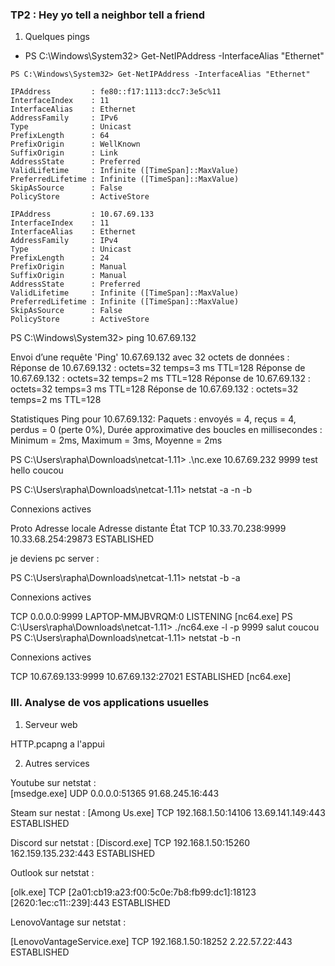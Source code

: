 ### TP2 : Hey yo tell a neighbor tell a friend

1. Quelques pings

* PS C:\Windows\System32> Get-NetIPAddress -InterfaceAlias "Ethernet"

```
PS C:\Windows\System32> Get-NetIPAddress -InterfaceAlias "Ethernet"

IPAddress         : fe80::f17:1113:dcc7:3e5c%11
InterfaceIndex    : 11
InterfaceAlias    : Ethernet
AddressFamily     : IPv6
Type              : Unicast
PrefixLength      : 64
PrefixOrigin      : WellKnown
SuffixOrigin      : Link
AddressState      : Preferred
ValidLifetime     : Infinite ([TimeSpan]::MaxValue)
PreferredLifetime : Infinite ([TimeSpan]::MaxValue)
SkipAsSource      : False
PolicyStore       : ActiveStore

IPAddress         : 10.67.69.133
InterfaceIndex    : 11
InterfaceAlias    : Ethernet
AddressFamily     : IPv4
Type              : Unicast
PrefixLength      : 24
PrefixOrigin      : Manual
SuffixOrigin      : Manual
AddressState      : Preferred
ValidLifetime     : Infinite ([TimeSpan]::MaxValue)
PreferredLifetime : Infinite ([TimeSpan]::MaxValue)
SkipAsSource      : False
PolicyStore       : ActiveStore
```

PS C:\Windows\System32> ping 10.67.69.132

Envoi d’une requête 'Ping'  10.67.69.132 avec 32 octets de données :
Réponse de 10.67.69.132 : octets=32 temps=3 ms TTL=128
Réponse de 10.67.69.132 : octets=32 temps=2 ms TTL=128
Réponse de 10.67.69.132 : octets=32 temps=3 ms TTL=128
Réponse de 10.67.69.132 : octets=32 temps=2 ms TTL=128

Statistiques Ping pour 10.67.69.132:
    Paquets : envoyés = 4, reçus = 4, perdus = 0 (perte 0%),
Durée approximative des boucles en millisecondes :
    Minimum = 2ms, Maximum = 3ms, Moyenne = 2ms

PS C:\Users\rapha\Downloads\netcat-1.11> .\nc.exe 10.67.69.232 9999
test
hello 
coucou


PS C:\Users\rapha\Downloads\netcat-1.11> netstat -a -n -b

Connexions actives

  Proto  Adresse locale         Adresse distante       État
  TCP    10.33.70.238:9999      10.33.68.254:29873     ESTABLISHED

je deviens pc server :

PS C:\Users\rapha\Downloads\netcat-1.11> netstat -b -a

Connexions actives

  TCP    0.0.0.0:9999           LAPTOP-MMJBVRQM:0      LISTENING
 [nc64.exe]
PS C:\Users\rapha\Downloads\netcat-1.11> ./nc64.exe -l -p 9999
salut
coucou
PS C:\Users\rapha\Downloads\netcat-1.11> netstat -b -n

Connexions actives

  TCP    10.67.69.133:9999      10.67.69.132:27021     ESTABLISHED
 [nc64.exe]

### III. Analyse de vos applications usuelles

1. Serveur web

HTTP.pcapng a l'appui

2. Autres services

Youtube sur netstat :  
[msedge.exe]
UDP    0.0.0.0:51365          91.68.245.16:443

Steam sur nestat : 
[Among Us.exe]
TCP    192.168.1.50:14106     13.69.141.149:443      ESTABLISHED

Discord sur netstat :
[Discord.exe]
TCP    192.168.1.50:15260     162.159.135.232:443    ESTABLISHED

Outlook sur netstat : 

[olk.exe]
TCP    [2a01:cb19:a23:f00:5c0e:7b8:fb99:dc1]:18123  [2620:1ec:c11::239]:443  ESTABLISHED

LenovoVantage sur netstat : 

[LenovoVantageService.exe]
TCP    192.168.1.50:18252     2.22.57.22:443         ESTABLISHED

